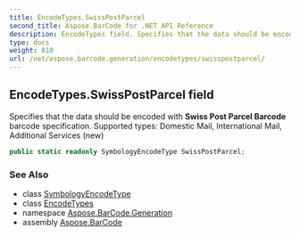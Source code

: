 ```yaml
---
title: EncodeTypes.SwissPostParcel
second_title: Aspose.BarCode for .NET API Reference
description: EncodeTypes field. Specifies that the data should be encoded with Swiss Post Parcel Barcode barcode specification. Supported types Domestic Mail International Mail Additional Services new
type: docs
weight: 810
url: /net/aspose.barcode.generation/encodetypes/swisspostparcel/
---
```

## EncodeTypes.SwissPostParcel field

Specifies that the data should be encoded with **Swiss Post Parcel Barcode** barcode specification. Supported types: Domestic Mail, International Mail, Additional Services (new)

```csharp
public static readonly SymbologyEncodeType SwissPostParcel;
```

### See Also

* class [SymbologyEncodeType](../../symbologyencodetype/)
* class [EncodeTypes](../)
* namespace [Aspose.BarCode.Generation](../../encodetypes/)
* assembly [Aspose.BarCode](../../../)


